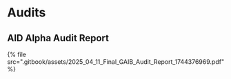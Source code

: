 # Audits

## AID Alpha Audit Report&#x20;

{% file src=".gitbook/assets/2025_04_11_Final_GAIB_Audit_Report_1744376969.pdf" %}
